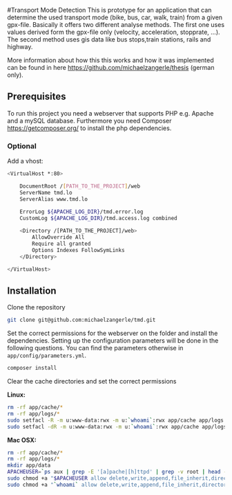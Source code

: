 #Transport Mode Detection
This is prototype for an application that can determine the used transport mode (bike, bus, car, walk, train) from a given gpx-file. Basically it offers two different analyse methods. The first one uses values derived form the gpx-file only (velocity, acceleration, stopprate, ...). The second method uses gis data like bus stops,train stations, rails and highway. 

More information about how this this works and how it was implemented can be found in here https://github.com/michaelzangerle/thesis (german only).

## Prerequisites

To run this project you need a webserver that supports PHP e.g. Apache and a 
mySQL database. Furthermore you need Composer https://getcomposer.org/ to 
install the php dependencies.

### Optional


Add a vhost: 

```bash
<VirtualHost *:80>

	DocumentRoot /[PATH_TO_THE_PROJECT]/web
	ServerName tmd.lo
	ServerAlias www.tmd.lo	
	
	ErrorLog ${APACHE_LOG_DIR}/tmd.error.log
	CustomLog ${APACHE_LOG_DIR}/tmd.access.log combined

	<Directory /[PATH_TO_THE_PROJECT]/web>
		AllowOverride All
		Require all granted
		Options Indexes FollowSymLinks
	</Directory>

</VirtualHost>
```

## Installation

Clone the repository
```bash
git clone git@github.com:michaelzangerle/tmd.git
```

Set the correct permissions for the webserver on the folder and install the dependencies. Setting up the configuration parameters will be done in the following questions. You can find the parameters otherwise in ```app/config/parameters.yml```.

```bash
composer install
```
Clear the cache directories and set the correct permissions

__Linux:__
```bash
rm -rf app/cache/*
rm -rf app/logs/*
sudo setfacl -R -m u:www-data:rwx -m u:`whoami`:rwx app/cache app/logs
sudo setfacl -dR -m u:www-data:rwx -m u:`whoami`:rwx app/cache app/logs
```

__Mac OSX:__
```bash
rm -rf app/cache/*
rm -rf app/logs/*
mkdir app/data
APACHEUSER=`ps aux | grep -E '[a]pache|[h]ttpd' | grep -v root | head -1 | cut -d\  -f1`
sudo chmod +a "$APACHEUSER allow delete,write,append,file_inherit,directory_inherit" app/cache app/logs
sudo chmod +a "`whoami` allow delete,write,append,file_inherit,directory_inherit" app/cache app/logs
```

